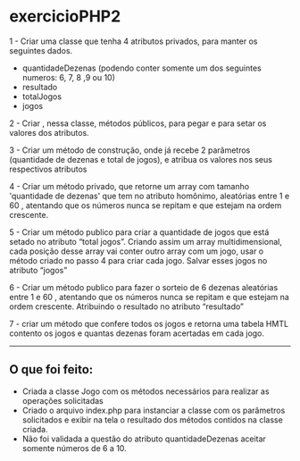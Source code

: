 # exercicioPHP2

1 - Criar uma classe que tenha 4 atributos privados, para manter os seguintes dados.
  * quantidadeDezenas (podendo conter somente um dos seguintes numeros: 6, 7, 8 ,9 ou 10)
  * resultado
  * totalJogos
  * jogos
  
2 - Criar , nessa classe, métodos públicos, para pegar e para setar os valores dos atributos.

3 - Criar um método de construção, onde já recebe 2 parâmetros (quantidade de dezenas e total de jogos), e atribua os valores nos seus respectivos atributos

4 - Criar um método privado, que retorne um array com tamanho 'quantidade de dezenas' que tem no atributo homônimo, aleatórias entre 1 e 60 , atentando que os números nunca se repitam e que estejam na ordem crescente.

5 - Criar um método publico para criar a quantidade de jogos que está setado no atributo “total jogos”. Criando assim um array multidimensional, cada posição desse array vai conter outro array com um jogo, usar o método criado no passo 4 para criar cada jogo. Salvar esses jogos no atributo “jogos”

6 - Criar um método publico para fazer o sorteio de 6 dezenas aleatórias entre 1 e 60 , atentando que os números nunca se repitam e que estejam na ordem crescente. Atribuindo o resultado no atributo “resultado”

7 - criar um método que confere todos os jogos e retorna uma tabela HMTL contento os jogos e quantas dezenas foram acertadas em cada jogo.

------------------

## O que foi feito:

* Criada a classe Jogo com os métodos necessários para realizar as operações solicitadas
* Criado o arquivo index.php para instanciar a classe com os parâmetros solicitados e exibir na tela o resultado dos métodos contidos na classe criada.
* Não foi validada a questão do atributo quantidadeDezenas aceitar somente números de 6 a 10.
